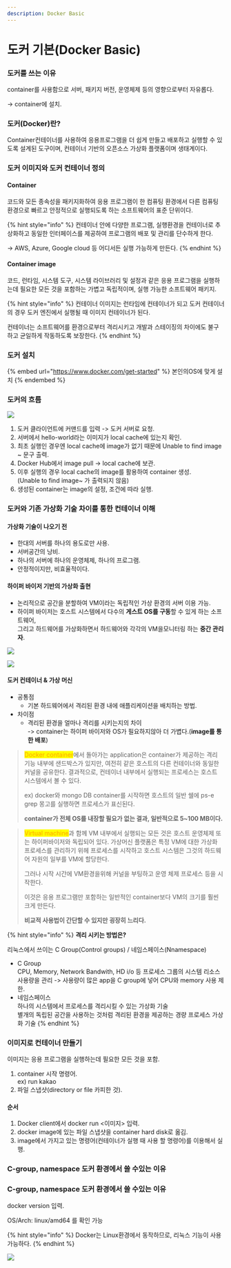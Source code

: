 ```yaml
---
description: Docker Basic
---
```


# 도커 기본(Docker Basic)

### 도커를 쓰는 이유

container를 사용함으로 서버, 패키지 버전, 운영체제 등의 영향으로부터 자유롭다.

\-> container에 설치.

### 도커(Docker)란?

Container컨테이너를 사용하여 응용프로그램을 더 쉽게 만들고 배포하고 실행할 수 있도록 설계된 도구이며, 컨테이너 기반의 오픈소스 가상화 플랫폼이며 생태계이다.

### 도커 이미지와 도커 컨테이너 정의

#### Container

코드와 모든 종속성을 패키지화하여 응용 프로그램이 한 컴퓨팅 환경에서 다른 컴퓨팅 환경으로 빠르고 안정적으로 실행되도록 하는 소프트웨어의 표준 단위이다.

{% hint style="info" %}
컨테이너 안에 다양한 프로그램, 실행환경을 컨테이너로 추상화하고 동일한 인터페이스를 제공하여 프로그램의 배포 및 관리를 단수하게 한다.

\-> AWS, Azure, Google cloud 등 어디서든 실행 가능하게 만든다.
{% endhint %}

#### Container image

코드, 런타임, 시스템 도구, 시스템 라이브러리 및 설정과 같은 응용 프로그램을 실행하는데 필요한 모든 것을 포함하는 가볍고 독립적이며, 실행 가능한 소프트웨어 패키지.

{% hint style="info" %}
컨테이너 이미지는 런타임에 컨테이너가 되고 도커 컨테이너의 경우 도커 엔진에서 실행될 때 이미지 컨테이너가 된다.

컨테이너는 소프트웨어를 환경으로부터 격리시키고 개발과 스테이징의 차이에도 불구하고 균일하게 작동하도록 보장한다.
{% endhint %}

### 도커 설치

{% embed url="https://www.docker.com/get-started" %}
본인의OS에 맞게 설치
{% endembed %}

### 도커의 흐름

![](https://github.com/KimMingeon0625/docker/raw/master/.gitbook/assets/image%20\(1\).png)

1. 도커 클라이언트에 커맨드를 입력 -> 도커 서버로 요청.
2. 서버에서 hello-world라는 이미지가 local cache에 있는지 확인.
3. 최초 실행인 경우엔 local cache에 image가 없기 때문에 Unable to find image \~ 문구 출력.
4. Docker Hub에서 image pull -> local cache에 보관.
5. 이후 실행의 경우 local cache의 image를 활용하여 container 생성.\
   (Unable to find image\~ 가 출력되지 않음)
6. 생성된 container는 image의 설정, 조건에 따라 실행.

### 도커와 기존 가상화 기술 차이를 통한 컨테이너 이해

#### 가상화 기술이 나오기 전

* 한대의 서버를 하나의 용도로만 사용.
* 서버공간의 낭비.
* 하나의 서버에 하나의 운영체제, 하나의 프로그램.
* 안정적이지만, 비효율적이다.

#### 하이퍼 바이저 기반의 가상화 출현

* 논리적으로 공간을 분할하여 VM이라는 독립적인 가상 환경의 서버 이용 가능.
* 하이퍼 바이저는 호스트 시스템에서 다수의 **게스트 OS를 구동**할 수 있게 하는 소프트웨어,\
  그리고 하드웨어를 가상화하면서 하드웨어와 각각의 VM을모니터링 하는 **중간 관리자**.

![](<../.gitbook/assets/image (34) (1) (1) (1) (1) (1).png>)

![](<../.gitbook/assets/image (5) (1) (1) (1) (1).png>)

#### 도커 컨테이너 & 가상 머신

* 공통점
  * 기본 하드웨어에서 격리된 환경 내에 애플리케이션을 배치하는 방법.
* 차이점
  * 격리된 환경을 얼마나 격리를 시키는지의 차이\
    \-> container는 하이퍼 바이저와 OS가 필요하지않아 더 가볍다.(**image를 통한 배포**)

> <mark style="color:orange;">Docker container</mark>에서 돌아가는 application은 container가 제공하는 격리 기능 내부에 샌드박스가 있지만, 여전히 같은 호스트의 다른 컨테이너와 동일한 커널을 공유한다. 결과적으로, 컨테이너 내부에서 실행되는 프로세스는 호스트 시스템에서 볼 수 있다.
>
> ex) docker와 mongo DB container를 시작하면 호스트의 일반 쉘에 ps-e grep 몽고를 실행하면 프로세스가 표신된다.
>
> **container가 전체 OS를 내장할 필요가 없는 결과, 일반적으로 5\~100 MB이다.**

> <mark style="color:orange;">Virtual machine</mark>과 함께 VM 내부에서 실행되는 모든 것은 호스트 운영체제 또는 하이퍼바이저와 독립되어 있다. 가상머신 플랫폼은 특정 VM에 대한 가상화 프로세스를 관리하기 위헤 프로세스를 시작하고 호스트 시스템은 그것의 하드웨어 자원의 일부를 VM에 할당한다.
>
> 그러나 시작 시간에 VM환경을위해 커널을 부팅하고 운영 체제 프로세스 등을 시작한다.
>
> 이것은 응용 프로그램만 포함하는 일반적인 container보다 VM의 크기를 훨씬 크게 만든다.
>
> **비교적 사용법이 간단할 수 있지만 굉장히 느리다.**

{% hint style="info" %}
**격리 시키는 방법은?**

리눅스에서 쓰이는 C Group(Control groups) / 네임스페이스(Nnamespace)

* C Group\
  CPU, Memory, Network Bandwith, HD i/o 등 프로세스 그룹의 시스템 리소스 사용량을 관리 -> 사용량이 많은 app을 C group에 넣어 CPU와 memory 사용 제한.
* 네임스페이스\
  하나의 시스템에서 프로세스를 격리시킬 수 있는 가상화 기술\
  별개의 독립된 공간을 사용하는 것처럼 격리된 환경을 제공하는 경량 프로세스 가상화 기술
{% endhint %}

### 이미지로 컨테이너 만들기

이미지는 응용 프로그램을 실행하는데 필요한 모든 것을 포함.

1. container 시작 명령어.\
   ex) run kakao
2. 파일 스냅샷(directory or file 카피한 것).

#### 순서

1. Docker client에서 docker run <이미지> 입력.
2. docker image에 있는 파일 스냅샷을 container hard disk로 옮김.
3. image에서 가지고 있는 명령어(컨테이너가 실행 때 사용 할 명령어)를 이용해서 실행.

### C-group, namespace 도커 환경에서 쓸 수있는 이유

### C-group, namespace 도커 환경에서 쓸 수있는 이유

docker version 입력.

OS/Arch: linux/amd64 를 확인 가능

{% hint style="info" %}
Docker는 Linux환경에서 동작하므로, 리눅스 기능이 사용 가능하다.
{% endhint %}

![](<../.gitbook/assets/image (32) (1) (1) (1) (1) (1) (1) (1).png>)
